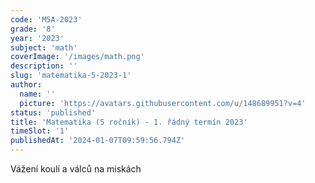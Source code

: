 ```yaml
---
code: 'M5A-2023'
grade: '8'
year: '2023'
subject: 'math'
coverImage: '/images/math.png'
description: ''
slug: 'matematika-5-2023-1'
author:
  name: ''
  picture: 'https://avatars.githubusercontent.com/u/148689951?v=4'
status: 'published'
title: 'Matematika (5 ročník) - 1. řádný termín 2023'
timeSlot: '1'
publishedAt: '2024-01-07T09:59:56.794Z'
---
```


Vážení koulí a válců na miskách